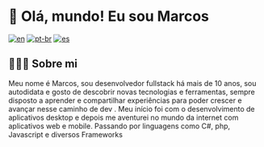 # 👋 Olá, mundo! Eu sou Marcos

[![en](https://img.shields.io/badge/lang-en-red.svg)](https://github.com/MarkTecnicoDeveloper/MarkTecnicoDeveloper/blob/main/README.md)
[![pt-br](https://img.shields.io/badge/lang-pt--br-green.svg)](https://github.com/MarkTecnicoDeveloper/MarkTecnicoDeveloper/blob/main/README.pt-br.md)
[![es](https://img.shields.io/badge/lang-es-yellow.svg)](https://github.com/MarkTecnicoDeveloper/MarkTecnicoDeveloper/blob/main/README.es.md)

## 👨🏻‍💻 Sobre mi
Meu nome é Marcos, sou desenvolvedor fullstack há mais de 10 anos, sou autodidata e gosto de descobrir novas tecnologias e ferramentas, sempre disposto a aprender e compartilhar experiências para poder crescer e avançar nesse caminho de dev . Meu início foi com o desenvolvimento de aplicativos desktop e depois me aventurei no mundo da internet com aplicativos web e mobile. Passando por linguagens como C#, php, Javascript e diversos Frameworks
